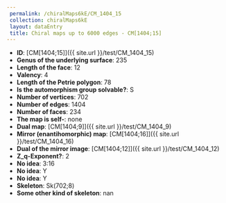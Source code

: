 ```yaml
--- 
 permalink: /chiralMaps6kE/CM_1404_15 
 collection: chiralMaps6kE
 layout: dataEntry
 title: Chiral maps up to 6000 edges - CM[1404;15]
---
```


- **ID**: [CM[1404;15]]({{ site.url }}/test/CM_1404_15)
- **Genus of the underlying surface**: 235
- **Length of the face**: 12
- **Valency**: 4
- **Length of the Petrie polygon**: 78
- **Is the automorphism group solvable?**: S
- **Number of vertices**: 702
- **Number of edges**: 1404
- **Number of faces**: 234
- **The map is self-**: none
- **Dual map**: [CM[1404;9]]({{ site.url }}/test/CM_1404_9)
- **Mirror (enantihomorphic) map**: [CM[1404;16]]({{ site.url }}/test/CM_1404_16)
- **Dual of the mirror image**: [CM[1404;12]]({{ site.url }}/test/CM_1404_12)
- **Z_q-Exponent?**: 2
- **No idea**:  3:16
- **No idea**: Y
- **No idea**: Y
- **Skeleton**: Sk(702;8)
- **Some other kind of skeleton**: nan
